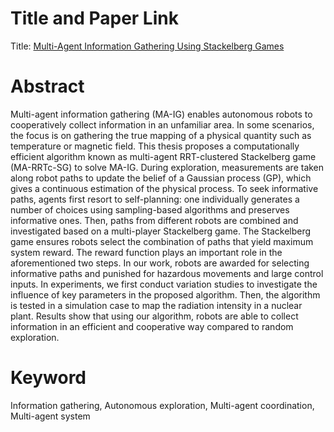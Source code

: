 # Title and Paper Link
Title: [Multi-Agent Information Gathering Using Stackelberg Games](http://kth.diva-portal.org/smash/record.jsf?aq2=%5B%5B%5D%5D&c=4&af=%5B%5D&searchType=LIST_LATEST&sortOrder2=title_sort_asc&query=&language=en&pid=diva2%3A1737822&aq=%5B%5B%5D%5D&sf=all&aqe=%5B%5D&sortOrder=author_sort_asc&onlyFullText=false&noOfRows=50&dswid=-2560)
# Abstract
Multi-agent information gathering (MA-IG) enables autonomous robots to cooperatively collect information in an unfamiliar area. In some scenarios, the focus is on gathering the true mapping of a physical quantity such as temperature or magnetic field. This thesis proposes a computationally efficient algorithm known as multi-agent RRT-clustered Stackelberg game (MA-RRTc-SG) to solve MA-IG. During exploration, measurements are taken along robot paths to update the belief of a Gaussian process (GP), which gives a continuous estimation of the physical process. To seek informative paths, agents first resort to self-planning: one individually generates a number of choices using sampling-based algorithms and preserves informative ones. Then, paths from different robots are combined and investigated based on a multi-player Stackelberg game. The Stackelberg game ensures robots select the combination of paths that yield maximum system reward. The reward function plays an important role in the aforementioned two steps. In our work, robots are awarded for selecting informative paths and punished for hazardous movements and large control inputs. In experiments, we first conduct variation studies to investigate the influence of key parameters in the proposed algorithm. Then, the algorithm is tested in a simulation case to map the radiation intensity in a nuclear plant. Results show that using our algorithm, robots are able to collect information in an efficient and cooperative way compared to random exploration.
# Keyword
Information gathering, Autonomous exploration, Multi-agent coordination, Multi-agent system
